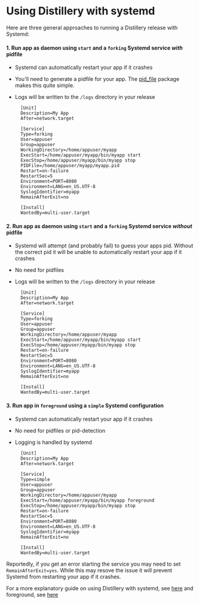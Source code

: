 # Using Distillery with systemd

Here are three general approaches to running a Distillery release with Systemd:
#### 1. Run app as daemon using `start` and a `forking` Systemd service *with* pidfile
* Systemd can automatically restart your app if it crashes
* You'll need to generate a pidfile for your app. The [pid_file](https://github.com/OvermindDL1/pid_file) package makes this quite simple.
* Logs will be written to the `/logs` directory in your release


		[Unit]
		Description=My App
		After=network.target

		[Service]
		Type=forking
		User=appuser
		Group=appuser
		WorkingDirectory=/home/appuser/myapp
		ExecStart=/home/appuser/myapp/bin/myapp start
		ExecStop=/home/appuser/myapp/bin/myapp stop
		PIDFile=/home/appuser/myapp/myapp.pid
		Restart=on-failure
		RestartSec=5
		Environment=PORT=8080
		Environment=LANG=en_US.UTF-8
		SyslogIdentifier=myapp
		RemainAfterExit=no

		[Install]
		WantedBy=multi-user.target
		

#### 2. Run app as daemon using `start` and a `forking` Systemd service *without* pidfile
* Systemd will attempt (and probably fail) to guess your apps pid. Without the correct pid it will be unable to automatically restart your app if it crashes
* No need for pidfiles
* Logs will be written to the `/logs` directory in your release

		[Unit]
		Description=My App
		After=network.target

		[Service]
		Type=forking
		User=appuser
		Group=appuser
		WorkingDirectory=/home/appuser/myapp
		ExecStart=/home/appuser/myapp/bin/myapp start
		ExecStop=/home/appuser/myapp/bin/myapp stop
		Restart=on-failure
		RestartSec=5
		Environment=PORT=8080
		Environment=LANG=en_US.UTF-8
		SyslogIdentifier=myapp
		RemainAfterExit=no

		[Install]
		WantedBy=multi-user.target


#### 3. Run app in `foreground` using a `simple` Systemd configuration
* Systemd can automatically restart your app if it crashes
* No need for pidfiles or pid-detection
* Logging is handled by systemd

		[Unit]
		Description=My App
		After=network.target

		[Service]
		Type=simple
		User=appuser
		Group=appuser
		WorkingDirectory=/home/appuser/myapp
		ExecStart=/home/appuser/myapp/bin/myapp foreground
		ExecStop=/home/appuser/myapp/bin/myapp stop
		Restart=on-failure
		RestartSec=5
		Environment=PORT=8080
		Environment=LANG=en_US.UTF-8
		SyslogIdentifier=myapp
		RemainAfterExit=no

		[Install]
		WantedBy=multi-user.target

		
Reportedly, if you get an error starting the service you may need to set `RemainAfterExit=yes`. While this may resove the issue it will prevent Systemd from restarting your app if it crashes.

For a more explanatory guide on using Distillery with systemd, see [here](http://mfeckie.github.io/Phoenix-In-Production-With-Systemd/) and foreground, see [here](https://elixirforum.com/t/distillery-node-is-not-running-and-non-zero-exit-code/3834)
